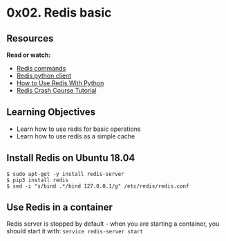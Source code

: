 # 0x02. Redis basic

## Resources

**Read or watch:**

- [Redis commands](https://intranet.alxswe.com/rltoken/lQ8ANhVfxDTxDr2UDSyQRA "Redis commands")
- [Redis python client](https://intranet.alxswe.com/rltoken/imfgFhAZPlg7YMZ_tHvFZw "Redis python client")
- [How to Use Redis With Python](https://intranet.alxswe.com/rltoken/7SluvFvgckwVgsvrfOf1CQ "How to Use Redis With Python")
- [Redis Crash Course Tutorial](https://intranet.alxswe.com/rltoken/hJVo3XwMMFFoApyX8zPXvA "Redis Crash Course Tutorial")

## Learning Objectives

- Learn how to use redis for basic operations
- Learn how to use redis as a simple cache

## Install Redis on Ubuntu 18.04

```
$ sudo apt-get -y install redis-server
$ pip3 install redis
$ sed -i "s/bind .*/bind 127.0.0.1/g" /etc/redis/redis.conf 
```

## Use Redis in a container

Redis server is stopped by default - when you are starting a container, you should start it with: `service redis-server start`

